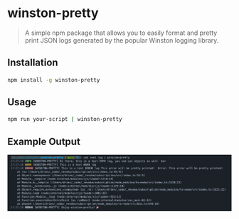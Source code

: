 # winston-pretty

> A simple npm package that allows you to easily format and pretty print JSON logs generated by the popular Winston logging library.

## Installation

```bash
npm install -g winston-pretty
```

## Usage

```bash
npm run your-script | winston-pretty
```

## Example Output

![Example Output](https://raw.githubusercontent.com/Steen3S/winston-pretty/main/preview.png)

